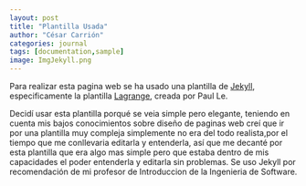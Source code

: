 ```yaml
---
layout: post
title: "Plantilla Usada"
author: "César Carrión"
categories: journal
tags: [documentation,sample]
image: ImgJekyll.png
---
```


Para realizar esta pagina web se ha usado una plantilla de <a href="http://jekyllthemes.org/" target="_blank">Jekyll</a>, especificamente la plantilla <a href="http://jekyllthemes.org/themes/lagrange/" target="_blank">Lagrange</a>, creada por Paul Le.

Decidí usar esta plantilla porqué se veia simple pero elegante, teniendo en cuenta mis bajos conocimientos sobre diseño de paginas web creí que ir por una plantilla muy compleja simplemente no era del todo realista,por el tiempo que me conllevaria editarla y entenderla, así que me decanté por esta plantilla que era algo mas simple pero que estaba dentro de mis capacidades el poder entenderla y editarla sin problemas. Se uso Jekyll por recomendación de mi profesor de Introduccion de la Ingenieria de Software.
